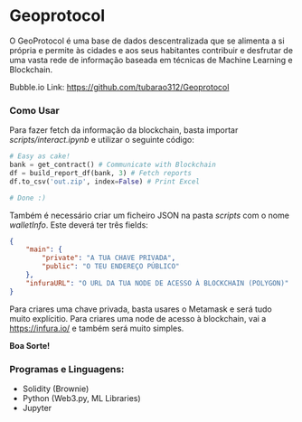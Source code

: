 # Geoprotocol
O GeoProtocol é uma base de dados descentralizada que se alimenta a si própria e permite às cidades e aos seus habitantes contribuir e desfrutar de uma vasta rede de informação baseada em técnicas de Machine Learning e Blockchain.

Bubble.io Link: https://github.com/tubarao312/Geoprotocol

### Como Usar
Para fazer fetch da informação da blockchain, basta importar *scripts/interact.ipynb* e utilizar o seguinte código:

```python
# Easy as cake!
bank = get_contract() # Communicate with Blockchain
df = build_report_df(bank, 3) # Fetch reports
df.to_csv('out.zip', index=False) # Print Excel

# Done :)
```

Também é necessário criar um ficheiro JSON na pasta *scripts* com o nome *walletInfo*. Este deverá ter três fields:
```json
{
    "main": {
        "private": "A TUA CHAVE PRIVADA",
        "public": "O TEU ENDEREÇO PÚBLICO"
    },
    "infuraURL": "O URL DA TUA NODE DE ACESSO À BLOCKCHAIN (POLYGON)"
}
```

Para criares uma chave privada, basta usares o Metamask e será tudo muito explícitio. Para criares uma node de acesso à blockchain, vai a https://infura.io/ e também será muito simples.

**Boa Sorte!**

### Programas e Linguagens:
- Solidity (Brownie)
- Python (Web3.py, ML Libraries)
- Jupyter
